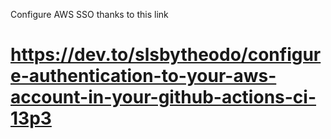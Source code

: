 Configure AWS SSO thanks to this link
# https://dev.to/slsbytheodo/configure-authentication-to-your-aws-account-in-your-github-actions-ci-13p3